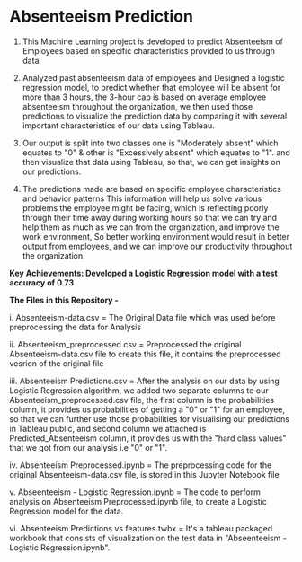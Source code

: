 # Absenteeism Prediction

1.  This Machine Learning project is developed to predict Absenteeism of Employees based on specific characteristics provided to us through data

2.  Analyzed past absenteeism data of employees and Designed a logistic regression model, to predict whether that employee will be absent for more than 3 hours, the 3-hour cap is based on average employee absenteeism throughout the organization, we then used those predictions to visualize the prediction data by comparing it with several important characteristics of our data using Tableau.

3.  Our output is split into two classes one is "Moderately absent" which equates to "0" & other is "Excessively absent" which equates to "1". and then visualize that data using Tableau, so that, we can get insights on our predictions.

4.  The predictions made are based on specific employee characteristics and behavior patterns This information will help us solve various problems the employee might be facing, which is reflecting poorly through their time away during working hours so that we can try and help them as much as we can from the organization, and improve the work environment, So better working environment would result in better output from employees, and we can improve our productivity throughout the organization.

**Key Achievements: Developed a Logistic Regression model with a test accuracy of 0.73**


**The Files in this Repository -**

i. Absenteeism-data.csv = The Original Data file which was used before preprocessing the data for Analysis

ii. Absenteeism_preprocessed.csv = Preprocessed the original Absenteeism-data.csv file to create this file, it contains the preprocessed vesrion of the original file

iii. Absenteeism Predictions.csv = After the analysis on our data by using Logistic Regression algorithm, we added two separate columns to our Absenteeism_preprocessed.csv file, the first column is the probabilities column, it provides us probabilities of getting a "0" or "1" for an employee, so that we can further use those probabilities for visualising our predictions in Tableau public, and second column we attached is Predicted_Absenteeism column, it provides us with the "hard class values" that we got from our analysis i.e "0" or "1".

iv. Absenteeism Preprocessed.ipynb = The preprocessing code for the original Absenteeism-data.csv file, is stored in this Jupyter Notebook file

v. Abseenteeism - Logistic Regression.ipynb = The code to perform analysis on Absenteeism Preprocessed.ipynb file, to create a Logistic Regression model for the data.

vi. Absenteeism Predictions vs features.twbx = It's a  tableau packaged workbook that consists of visualization on the test data in "Abseenteeism - Logistic Regression.ipynb".
